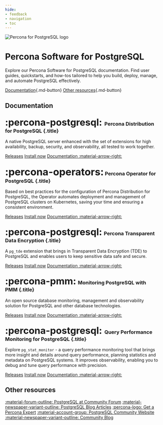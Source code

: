 ```yaml
---
hide:
- feedback
- navigation
- toc
---
```


<div class="landing" markdown>
<div class="splash header subpage postgresql dark" markdown>

![Percona for PostgreSQL logo](assets/logo-dark-postgresql.svg)

# Percona Software for PostgreSQL

Explore our Percona Software for PostgreSQL documentation. Find user guides, quickstarts, and how-tos tailored to help you build, deploy, manage, and automate PostgreSQL effectively.

[Documentation](#documentation){.md-button} [Other resources](#other-resources){.md-button}

</div>
</div>

## Documentation

<div data-grid markdown>
<div data-banner="postgresql" markdown>

### <span style="font-size:1.875em;margin-right:0.125em">:percona-postgresql:</span> Percona Distribution for PostgreSQL {.title}

A native PostgreSQL server enhanced with the set of extensions for high availability, backup, security, and observability, all tested to work together.

<div class="actions" markdown>

[Releases](https://docs.percona.com/postgresql/latest/release-notes.html)
[Install now](https://docs.percona.com/postgresql/latest/installing.html)
[Documentation :material-arrow-right:](https://docs.percona.com/postgresql/)

</div>
</div>

<div data-banner="operators" markdown>

### <span style="font-size:2em">:percona-operators:</span> Percona Operator for PostgreSQL {.title}

Based on best practices for the configuration of Percona Distribution for PostgreSQL, the Operator automates deployment and management of PostgreSQL clusters on Kubernetes, saving your time and ensuring a consistent environment.

<div class="actions" markdown>

[Releases](https://docs.percona.com/percona-operator-for-postgresql/2.0/ReleaseNotes/index.html)
[Install now](https://docs.percona.com/percona-operator-for-postgresql/2.0/quickstart.html)
[Documentation :material-arrow-right:](https://docs.percona.com/percona-operator-for-postgresql/2.0/)

</div>
</div>

<div data-banner="postgresql" markdown>

### <span style="font-size:1.875em;margin-right:0.0625em">:percona-postgresql:</span> Percona Transparent Data Encryption {.title}

A `pg_tde` extension that brings in Transparent Data Encryption (TDE) to PostgreSQL and enables users to keep sensitive data safe and secure.

<div class="actions" markdown>

[Releases](https://docs.percona.com/pg-tde/release-notes/release-notes.html)
[Install now](https://docs.percona.com/pg-tde/install.html)
[Documentation :material-arrow-right:](https://docs.percona.com/pg-tde/index.html)

</div>
</div>

<div data-banner="pmm" markdown>

### <span style="font-size:1.875em;margin-right:0.0625em">:percona-pmm:</span> Monitoring PostgreSQL with PMM {.title}

An open source database monitoring, management and observability solution for PostgreSQL and other database technologies.

<div class="actions" markdown>

[Releases](https://docs.percona.com/percona-monitoring-and-management/release-notes/index.html)
[Install now](https://docs.percona.com/percona-monitoring-and-management/quickstart/index.html)
[Documentation :material-arrow-right:](https://docs.percona.com/percona-monitoring-and-management/index.html)

</div>
</div>

<div data-banner="postgresql" markdown>

### <span style="font-size:1.875em;margin-right:0.125em">:percona-postgresql:</span> Query Performance Monitoring for PostgreSQL {.title}

Explore `pg_stat_monitor` - a query performance monitoring tool that brings more insight and details around query performance, planning statistics and metadata on PostgreSQL systems. It improves observability, enabling you to debug and tune query performance with precision.

<div class="actions" markdown>

[Releases](https://docs.percona.com/pg-stat-monitor/release-notes/release_notes.html)
[Install now](https://docs.percona.com/pg-stat-monitor/install.html)
[Documentation :material-arrow-right:](https://docs.percona.com/pg-stat-monitor/)

</div>
</div>
</div>

## Other resources

<div data-resources markdown>

[:material-forum-outline: PostgreSQL at Community Forum](https://forums.percona.com/c/postgresql/25)
[:material-newspaper-variant-outline: PostgreSQL Blog Articles](https://www.percona.com/blog/category/postgresql/)
[:percona-logo: Get a Percona Expert](https://www.percona.com/services/consulting)
[:material-account-group: PostgreSQL Community Website](https://percona.community/postgresql/)
[:material-newspaper-variant-outline: Community Blog](https://www.percona.com/blog/)

</div>
<br>

